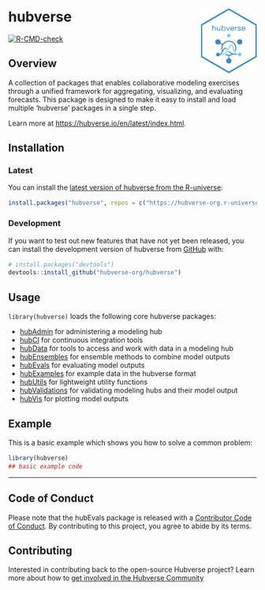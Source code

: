 
<!-- README.md is generated from README.Rmd. Please edit that file -->

# hubverse <a href="https://hubverse.io/en/latest/index.html"><img src="inst/stickers/hubverse-sticker.png" align="right" height="131" alt="hubverse website" /></a>

<!-- badges: start -->

[![R-CMD-check](https://github.com/hubverse-org/hubverse/actions/workflows/R-CMD-check.yaml/badge.svg)](https://github.com/hubverse-org/hubverse/actions/workflows/R-CMD-check.yaml)

<!-- badges: end -->

## Overview

A collection of packages that enables collaborative modeling exercises
through a unified framework for aggregating, visualizing, and evaluating
forecasts. This package is designed to make it easy to install and load
multiple ‘hubverse’ packages in a single step.

Learn more at <https://hubverse.io/en/latest/index.html>.

## Installation

### Latest

You can install the [latest version of hubverse from the
R-universe](https://hubverse-org.r-universe.dev/hubverse):

``` r
install.packages("hubverse", repos = c("https://hubverse-org.r-universe.dev", "https://cloud.r-project.org"))
```

### Development

If you want to test out new features that have not yet been released,
you can install the development version of hubverse from
[GitHub](https://github.com/) with:

``` r
# install.packages("devtools")
devtools::install_github("hubverse-org/hubverse")
```

## Usage

`library(hubverse)` loads the following core hubverse packages:

- [hubAdmin](https://hubverse-org.github.io/hubAdmin/) for administering
  a modeling hub
- [hubCI](https://hubverse-org.github.io/hubCI/) for continuous
  integration tools
- [hubData](https://hubverse-org.github.io/hubData/) for tools to access
  and work with data in a modeling hub
- [hubEnsembles](https://hubverse-org.github.io/hubEnsembles/) for
  ensemble methods to combine model outputs
- [hubEvals](https://hubverse-org.github.io/hubEvals/) for evaluating
  model outputs
- [hubExamples](https://hubverse-org.github.io/hubExamples/) for example
  data in the hubverse format
- [hubUtils](https://hubverse-org.github.io/hubUtils/) for lightweight
  utility functions
- [hubValidations](https://hubverse-org.github.io/hubValidations/) for
  validating modeling hubs and their model output
- [hubVis](https://hubverse-org.github.io/hubVis/) for plotting model
  outputs

## Example

This is a basic example which shows you how to solve a common problem:

``` r
library(hubverse)
## basic example code
```

------------------------------------------------------------------------

## Code of Conduct

Please note that the hubEvals package is released with a [Contributor
Code of Conduct](.github/CODE_OF_CONDUCT.md). By contributing to this
project, you agree to abide by its terms.

## Contributing

Interested in contributing back to the open-source Hubverse project?
Learn more about how to [get involved in the Hubverse
Community](https://hubdocs.readthedocs.io/en/latest/overview/contribute.html)
